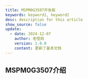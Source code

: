 ```yaml
---
title: MSPM0G3507开发板
keywords: keyword1, keyword2
desc: description for this article
show_source: false
update:
  - date: 2024-12-07
    author: 老怪鸽
    version: 1.0.0
    content: 更新了基本文档
---
```


## MSPM0G3507介绍